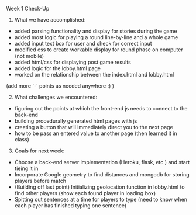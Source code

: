 Week 1 Check-Up

1. What we have accomplished:

- added parsing functionality and display for stories during the game
- added most logic for playing a round line-by-line and a whole game
- added input text box for user and check for correct input
- modified css to create workable display for round phase on computer (not mobile)
- added html/css for displaying post game results
- added logic for the lobby.html page
- worked on the relationship between the index.html and lobby.html

(add more '-' points as needed anywhere :) )

2. What challenges we encountered:

- figuring out the points at which the front-end js needs to connect to the back-end
- building procedurally generated html pages with js
- creating a button that will immediately direct you to the next page
- how to be pass an entered value to another page (then learned it in class)

3. Goals for next week:

- Choose a back-end server implementation (Heroku, flask, etc.) and start tieing it in
- Incorporate Google geometry to find distances and mongodb for storing players before match
- (Building off last point) Initializing geolocation function in lobby.html to find other players (show each found player in loading box)
- Spitting out sentences at a time for players to type (need to know when each player has finished typing one sentence)
